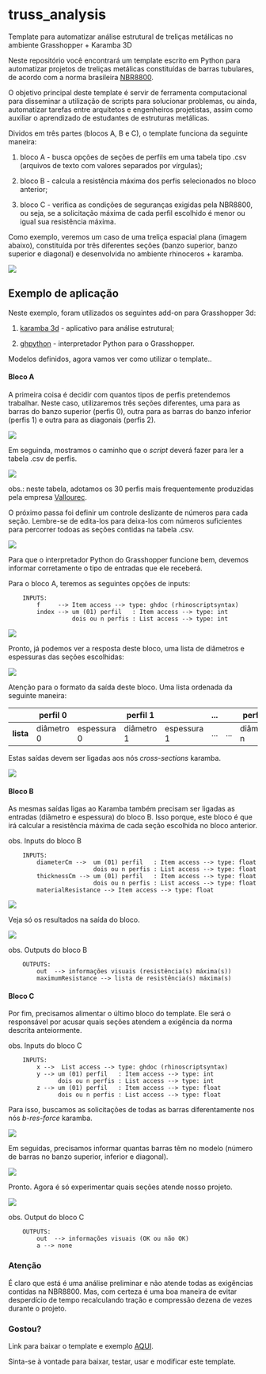 # truss_analysis
Template para automatizar análise estrutural de treliças metálicas no ambiente Grasshopper + Karamba 3D


Neste repositório você encontrará um template escrito em Python para automatizar projetos de treliças metálicas constituídas de barras tubulares, de acordo com a norma brasileira [NBR8800](https://www.abntcatalogo.com.br/norma.aspx?ID=1459).

O objetivo principal deste template é servir de ferramenta computacional para disseminar a utilização de scripts para solucionar problemas, ou ainda, automatizar tarefas entre arquitetos e engenheiros projetistas, assim como auxiliar o aprendizado de estudantes de estruturas metálicas.

Dividos em três partes (blocos A, B e C), o template funciona da seguinte maneira:

1. bloco A - busca opções de seções de perfils em uma tabela tipo .csv (arquivos de texto com valores separados por vírgulas);

2. bloco B - calcula a resistência máxima dos perfis selecionados no bloco anterior;

3. bloco C - verifica as condições de seguranças exigidas pela NBR8800, ou seja, se a solicitação máxima de cada perfil escolhido é menor ou igual sua resistência máxima. 

Como exemplo, veremos um caso de uma treliça espacial plana (imagem abaixo),  constituída por três diferentes seções (banzo superior, banzo superior e diagonal) e desenvolvida no ambiente rhinoceros + karamba. 


![](images/truss_diagram.jpg)


## Exemplo de aplicação

Neste exemplo, foram utilizados os seguintes add-on para Grasshopper 3d:

1. [karamba 3d](https://www.food4rhino.com/app/karamba3d) - aplicativo para análise estrutural; 

2. [ghpython](https://www.food4rhino.com/app/ghpython) - interpretador Python para o Grasshopper.


Modelos definidos, agora vamos ver como utilizar o template..


#### Bloco A

A primeira coisa é decidir com quantos tipos de perfis pretendemos trabalhar. Neste caso, utilizaremos três seções diferentes, uma para as barras do banzo superior (perfis 0), outra para as barras do banzo inferior (perfis 1) e outra para as diagonais (perfis 2).

![](images/1_apres.gif)

Em seguinda, mostramos o caminho que o *script* deverá fazer para ler a tabela .csv de perfis.

![](images/2_buscando_perfis.gif)

obs.: neste tabela, adotamos os 30 perfis mais frequentemente produzidas pela empresa [Vallourec](http://www.vallourec.com/COUNTRIES/BRAZIL/PT/Products-and-services/automotive-industrial-tubes/Documents/Catalogo%20Estruturais.pdf).

O próximo passa foi definir um controle deslizante de números para cada seção. Lembre-se de edita-los para deixa-los com números suficientes para percorrer todoas as seções contidas na tabela .csv.

![](images/3_index_perfis.gif)

Para que o interpretador Python do Grasshopper funcione bem, devemos informar corretamente o tipo de entradas que ele receberá.  

Para o bloco A, teremos as seguintes opções de inputs:

``` 
    INPUTS:
        f     --> Item access --> type: ghdoc (rhinoscriptsyntax)
        index --> um (01) perfil   : Item access --> type: int
                  dois ou n perfis : List access --> type: int
```


![](images/4_recebendo_perfis.gif)


Pronto, já podemos ver a resposta deste bloco, uma lista de diâmetros e espessuras das seções escolhidas:


![](images/5_saida_perfis.gif)

Atenção para o formato da saída deste bloco. Uma lista ordenada da seguinte maneira:

|         | perfil 0    |           | perfil 1    |           | ...    |       | perfil n    |           |
|---------|-------------|---------- |-------------|-----------|--------|-------|-------------|-----------|
|__lista__| diâmetro 0  |espessura 0| diâmetro 1  |espessura 1| ...    | ...   | diâmetro n  |espessura n|



Estas saídas devem ser ligadas aos nós *cross-sections* karamba.


![](images/6_perfis_karamba.gif)

#### Bloco B

As mesmas saídas ligas ao Karamba também precisam ser ligadas as entradas (diâmetro e espessura) do bloco B. Isso porque, este bloco é que irá calcular a resistência máxima de cada seção escolhida no bloco anterior.

obs. Inputs do bloco B

```
    INPUTS:
        diameterCm -->  um (01) perfil   : Item access --> type: float
                        dois ou n perfis : List access --> type: float
        thicknessCm --> um (01) perfil   : Item access --> type: float
                        dois ou n perfis : List access --> type: float
        materialResistance --> Item access --> type: float

```


![](images/7_perfis_caminho.gif)

Veja só os resultados na saída do bloco.

![](images/8_res_max.gif)

obs. Outputs do bloco B

```
    OUTPUTS:
        out  --> informações visuais (resistência(s) máxima(s))
        maximumResistance --> lista de resistência(s) máxima(s)
```

#### Bloco C

Por fim, precisamos alimentar o último bloco do template. Ele será o responsável por acusar quais seções atendem a exigência da norma descrita anteiormente.

obs. Inputs do bloco C

```
    INPUTS:
        x -->  List access --> type: ghdoc (rhinoscriptsyntax)
        y --> um (01) perfil   : Item access --> type: int
              dois ou n perfis : List access --> type: int
        z --> um (01) perfil   : Item access --> type: float
              dois ou n perfis : List access --> type: float
```

Para isso, buscamos as solicitações de todas as barras diferentamente nos nós *b-res-force* karamba.

![](images/9_solic_karamba.gif)

Em seguidas, precisamos informar quantas barras têm no modelo (número de barras no banzo superior, inferior e diagonal).

![](images/10_num_barras.gif)

Pronto. Agora é só experimentar quais seções atende nosso projeto.

![](images/11_analise_final.gif)

obs. Output do bloco C

```
    OUTPUTS:
        out  --> informações visuais (OK ou não OK)
        a --> none
```

### Atenção

É claro que está é uma análise preliminar e não atende todas as exigências contidas na NBR8800. Mas, com certeza é uma boa maneira de evitar desperdício de tempo recalculando tração e compressão dezena de vezes durante o projeto. 


### Gostou?

Link para baixar o template e exemplo [AQUI](https://github.com/renatogcruz/truss_analysis/tree/master/files).

Sinta-se à vontade para baixar, testar, usar e modificar este template.
